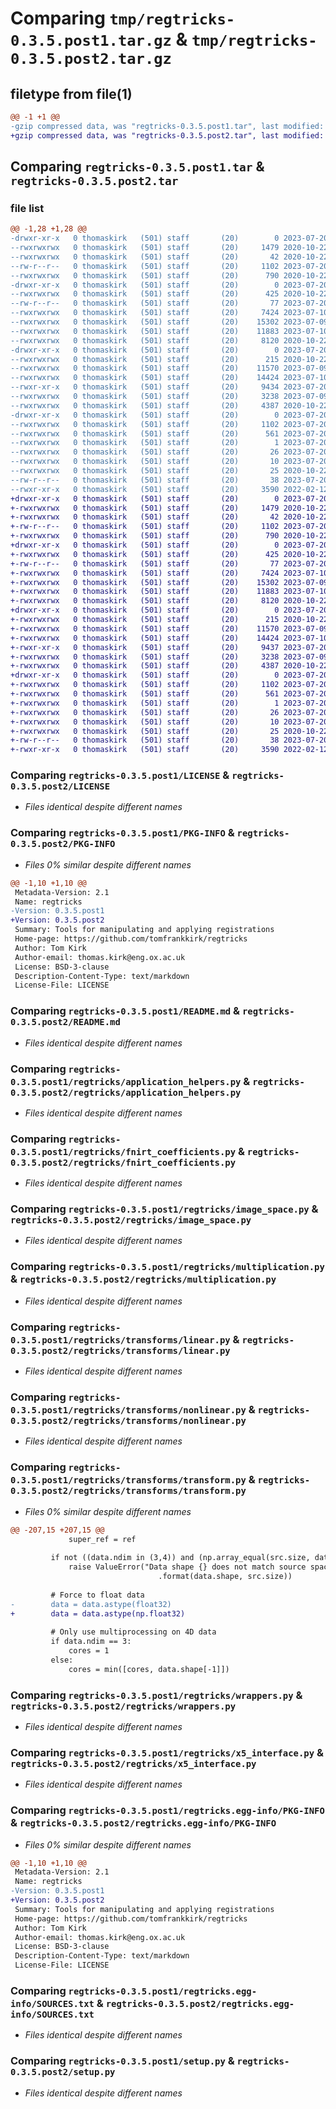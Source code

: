 # Comparing `tmp/regtricks-0.3.5.post1.tar.gz` & `tmp/regtricks-0.3.5.post2.tar.gz`

## filetype from file(1)

```diff
@@ -1 +1 @@
-gzip compressed data, was "regtricks-0.3.5.post1.tar", last modified: Thu Jul 20 21:23:44 2023, max compression
+gzip compressed data, was "regtricks-0.3.5.post2.tar", last modified: Thu Jul 20 21:25:27 2023, max compression
```

## Comparing `regtricks-0.3.5.post1.tar` & `regtricks-0.3.5.post2.tar`

### file list

```diff
@@ -1,28 +1,28 @@
-drwxr-xr-x   0 thomaskirk   (501) staff       (20)        0 2023-07-20 21:23:44.879392 regtricks-0.3.5.post1/
--rwxrwxrwx   0 thomaskirk   (501) staff       (20)     1479 2020-10-22 13:00:54.000000 regtricks-0.3.5.post1/LICENSE
--rwxrwxrwx   0 thomaskirk   (501) staff       (20)       42 2020-10-22 13:00:54.000000 regtricks-0.3.5.post1/MANIFEST.in
--rw-r--r--   0 thomaskirk   (501) staff       (20)     1102 2023-07-20 21:23:44.879155 regtricks-0.3.5.post1/PKG-INFO
--rwxrwxrwx   0 thomaskirk   (501) staff       (20)      790 2020-10-22 13:00:54.000000 regtricks-0.3.5.post1/README.md
-drwxr-xr-x   0 thomaskirk   (501) staff       (20)        0 2023-07-20 21:23:44.877230 regtricks-0.3.5.post1/regtricks/
--rwxrwxrwx   0 thomaskirk   (501) staff       (20)      425 2020-10-22 13:00:54.000000 regtricks-0.3.5.post1/regtricks/__init__.py
--rw-r--r--   0 thomaskirk   (501) staff       (20)       77 2023-07-20 21:23:44.000000 regtricks-0.3.5.post1/regtricks/_version.py
--rwxrwxrwx   0 thomaskirk   (501) staff       (20)     7424 2023-07-10 10:27:24.000000 regtricks-0.3.5.post1/regtricks/application_helpers.py
--rwxrwxrwx   0 thomaskirk   (501) staff       (20)    15302 2023-07-09 12:24:53.000000 regtricks-0.3.5.post1/regtricks/fnirt_coefficients.py
--rwxrwxrwx   0 thomaskirk   (501) staff       (20)    11883 2023-07-10 10:23:15.000000 regtricks-0.3.5.post1/regtricks/image_space.py
--rwxrwxrwx   0 thomaskirk   (501) staff       (20)     8120 2020-10-22 13:00:54.000000 regtricks-0.3.5.post1/regtricks/multiplication.py
-drwxr-xr-x   0 thomaskirk   (501) staff       (20)        0 2023-07-20 21:23:44.878972 regtricks-0.3.5.post1/regtricks/transforms/
--rwxrwxrwx   0 thomaskirk   (501) staff       (20)      215 2020-10-22 13:00:54.000000 regtricks-0.3.5.post1/regtricks/transforms/__init__.py
--rwxrwxrwx   0 thomaskirk   (501) staff       (20)    11570 2023-07-09 13:14:48.000000 regtricks-0.3.5.post1/regtricks/transforms/linear.py
--rwxrwxrwx   0 thomaskirk   (501) staff       (20)    14424 2023-07-10 10:04:05.000000 regtricks-0.3.5.post1/regtricks/transforms/nonlinear.py
--rwxr-xr-x   0 thomaskirk   (501) staff       (20)     9434 2023-07-20 21:23:08.000000 regtricks-0.3.5.post1/regtricks/transforms/transform.py
--rwxrwxrwx   0 thomaskirk   (501) staff       (20)     3238 2023-07-09 13:15:39.000000 regtricks-0.3.5.post1/regtricks/wrappers.py
--rwxrwxrwx   0 thomaskirk   (501) staff       (20)     4387 2020-10-22 13:00:54.000000 regtricks-0.3.5.post1/regtricks/x5_interface.py
-drwxr-xr-x   0 thomaskirk   (501) staff       (20)        0 2023-07-20 21:23:44.878108 regtricks-0.3.5.post1/regtricks.egg-info/
--rwxrwxrwx   0 thomaskirk   (501) staff       (20)     1102 2023-07-20 21:23:44.000000 regtricks-0.3.5.post1/regtricks.egg-info/PKG-INFO
--rwxrwxrwx   0 thomaskirk   (501) staff       (20)      561 2023-07-20 21:23:44.000000 regtricks-0.3.5.post1/regtricks.egg-info/SOURCES.txt
--rwxrwxrwx   0 thomaskirk   (501) staff       (20)        1 2023-07-20 21:23:44.000000 regtricks-0.3.5.post1/regtricks.egg-info/dependency_links.txt
--rwxrwxrwx   0 thomaskirk   (501) staff       (20)       26 2023-07-20 21:23:44.000000 regtricks-0.3.5.post1/regtricks.egg-info/requires.txt
--rwxrwxrwx   0 thomaskirk   (501) staff       (20)       10 2023-07-20 21:23:44.000000 regtricks-0.3.5.post1/regtricks.egg-info/top_level.txt
--rwxrwxrwx   0 thomaskirk   (501) staff       (20)       25 2020-10-22 13:00:54.000000 regtricks-0.3.5.post1/requirements.txt
--rw-r--r--   0 thomaskirk   (501) staff       (20)       38 2023-07-20 21:23:44.879438 regtricks-0.3.5.post1/setup.cfg
--rwxr-xr-x   0 thomaskirk   (501) staff       (20)     3590 2022-02-12 22:43:08.000000 regtricks-0.3.5.post1/setup.py
+drwxr-xr-x   0 thomaskirk   (501) staff       (20)        0 2023-07-20 21:25:27.133998 regtricks-0.3.5.post2/
+-rwxrwxrwx   0 thomaskirk   (501) staff       (20)     1479 2020-10-22 13:00:54.000000 regtricks-0.3.5.post2/LICENSE
+-rwxrwxrwx   0 thomaskirk   (501) staff       (20)       42 2020-10-22 13:00:54.000000 regtricks-0.3.5.post2/MANIFEST.in
+-rw-r--r--   0 thomaskirk   (501) staff       (20)     1102 2023-07-20 21:25:27.133779 regtricks-0.3.5.post2/PKG-INFO
+-rwxrwxrwx   0 thomaskirk   (501) staff       (20)      790 2020-10-22 13:00:54.000000 regtricks-0.3.5.post2/README.md
+drwxr-xr-x   0 thomaskirk   (501) staff       (20)        0 2023-07-20 21:25:27.132076 regtricks-0.3.5.post2/regtricks/
+-rwxrwxrwx   0 thomaskirk   (501) staff       (20)      425 2020-10-22 13:00:54.000000 regtricks-0.3.5.post2/regtricks/__init__.py
+-rw-r--r--   0 thomaskirk   (501) staff       (20)       77 2023-07-20 21:25:27.000000 regtricks-0.3.5.post2/regtricks/_version.py
+-rwxrwxrwx   0 thomaskirk   (501) staff       (20)     7424 2023-07-10 10:27:24.000000 regtricks-0.3.5.post2/regtricks/application_helpers.py
+-rwxrwxrwx   0 thomaskirk   (501) staff       (20)    15302 2023-07-09 12:24:53.000000 regtricks-0.3.5.post2/regtricks/fnirt_coefficients.py
+-rwxrwxrwx   0 thomaskirk   (501) staff       (20)    11883 2023-07-10 10:23:15.000000 regtricks-0.3.5.post2/regtricks/image_space.py
+-rwxrwxrwx   0 thomaskirk   (501) staff       (20)     8120 2020-10-22 13:00:54.000000 regtricks-0.3.5.post2/regtricks/multiplication.py
+drwxr-xr-x   0 thomaskirk   (501) staff       (20)        0 2023-07-20 21:25:27.133589 regtricks-0.3.5.post2/regtricks/transforms/
+-rwxrwxrwx   0 thomaskirk   (501) staff       (20)      215 2020-10-22 13:00:54.000000 regtricks-0.3.5.post2/regtricks/transforms/__init__.py
+-rwxrwxrwx   0 thomaskirk   (501) staff       (20)    11570 2023-07-09 13:14:48.000000 regtricks-0.3.5.post2/regtricks/transforms/linear.py
+-rwxrwxrwx   0 thomaskirk   (501) staff       (20)    14424 2023-07-10 10:04:05.000000 regtricks-0.3.5.post2/regtricks/transforms/nonlinear.py
+-rwxr-xr-x   0 thomaskirk   (501) staff       (20)     9437 2023-07-20 21:25:04.000000 regtricks-0.3.5.post2/regtricks/transforms/transform.py
+-rwxrwxrwx   0 thomaskirk   (501) staff       (20)     3238 2023-07-09 13:15:39.000000 regtricks-0.3.5.post2/regtricks/wrappers.py
+-rwxrwxrwx   0 thomaskirk   (501) staff       (20)     4387 2020-10-22 13:00:54.000000 regtricks-0.3.5.post2/regtricks/x5_interface.py
+drwxr-xr-x   0 thomaskirk   (501) staff       (20)        0 2023-07-20 21:25:27.132859 regtricks-0.3.5.post2/regtricks.egg-info/
+-rwxrwxrwx   0 thomaskirk   (501) staff       (20)     1102 2023-07-20 21:25:27.000000 regtricks-0.3.5.post2/regtricks.egg-info/PKG-INFO
+-rwxrwxrwx   0 thomaskirk   (501) staff       (20)      561 2023-07-20 21:25:27.000000 regtricks-0.3.5.post2/regtricks.egg-info/SOURCES.txt
+-rwxrwxrwx   0 thomaskirk   (501) staff       (20)        1 2023-07-20 21:25:27.000000 regtricks-0.3.5.post2/regtricks.egg-info/dependency_links.txt
+-rwxrwxrwx   0 thomaskirk   (501) staff       (20)       26 2023-07-20 21:25:27.000000 regtricks-0.3.5.post2/regtricks.egg-info/requires.txt
+-rwxrwxrwx   0 thomaskirk   (501) staff       (20)       10 2023-07-20 21:25:27.000000 regtricks-0.3.5.post2/regtricks.egg-info/top_level.txt
+-rwxrwxrwx   0 thomaskirk   (501) staff       (20)       25 2020-10-22 13:00:54.000000 regtricks-0.3.5.post2/requirements.txt
+-rw-r--r--   0 thomaskirk   (501) staff       (20)       38 2023-07-20 21:25:27.134049 regtricks-0.3.5.post2/setup.cfg
+-rwxr-xr-x   0 thomaskirk   (501) staff       (20)     3590 2022-02-12 22:43:08.000000 regtricks-0.3.5.post2/setup.py
```

### Comparing `regtricks-0.3.5.post1/LICENSE` & `regtricks-0.3.5.post2/LICENSE`

 * *Files identical despite different names*

### Comparing `regtricks-0.3.5.post1/PKG-INFO` & `regtricks-0.3.5.post2/PKG-INFO`

 * *Files 0% similar despite different names*

```diff
@@ -1,10 +1,10 @@
 Metadata-Version: 2.1
 Name: regtricks
-Version: 0.3.5.post1
+Version: 0.3.5.post2
 Summary: Tools for manipulating and applying registrations
 Home-page: https://github.com/tomfrankkirk/regtricks
 Author: Tom Kirk
 Author-email: thomas.kirk@eng.ox.ac.uk
 License: BSD-3-clause
 Description-Content-Type: text/markdown
 License-File: LICENSE
```

### Comparing `regtricks-0.3.5.post1/README.md` & `regtricks-0.3.5.post2/README.md`

 * *Files identical despite different names*

### Comparing `regtricks-0.3.5.post1/regtricks/application_helpers.py` & `regtricks-0.3.5.post2/regtricks/application_helpers.py`

 * *Files identical despite different names*

### Comparing `regtricks-0.3.5.post1/regtricks/fnirt_coefficients.py` & `regtricks-0.3.5.post2/regtricks/fnirt_coefficients.py`

 * *Files identical despite different names*

### Comparing `regtricks-0.3.5.post1/regtricks/image_space.py` & `regtricks-0.3.5.post2/regtricks/image_space.py`

 * *Files identical despite different names*

### Comparing `regtricks-0.3.5.post1/regtricks/multiplication.py` & `regtricks-0.3.5.post2/regtricks/multiplication.py`

 * *Files identical despite different names*

### Comparing `regtricks-0.3.5.post1/regtricks/transforms/linear.py` & `regtricks-0.3.5.post2/regtricks/transforms/linear.py`

 * *Files identical despite different names*

### Comparing `regtricks-0.3.5.post1/regtricks/transforms/nonlinear.py` & `regtricks-0.3.5.post2/regtricks/transforms/nonlinear.py`

 * *Files identical despite different names*

### Comparing `regtricks-0.3.5.post1/regtricks/transforms/transform.py` & `regtricks-0.3.5.post2/regtricks/transforms/transform.py`

 * *Files 0% similar despite different names*

```diff
@@ -207,15 +207,15 @@
             super_ref = ref 
 
         if not ((data.ndim in (3,4)) and (np.array_equal(src.size, data.shape[:3]))): 
             raise ValueError("Data shape {} does not match source space {}"
                                 .format(data.shape, src.size))
 
         # Force to float data 
-        data = data.astype(float32)
+        data = data.astype(np.float32)
 
         # Only use multiprocessing on 4D data 
         if data.ndim == 3: 
             cores = 1 
         else: 
             cores = min([cores, data.shape[-1]])
```

### Comparing `regtricks-0.3.5.post1/regtricks/wrappers.py` & `regtricks-0.3.5.post2/regtricks/wrappers.py`

 * *Files identical despite different names*

### Comparing `regtricks-0.3.5.post1/regtricks/x5_interface.py` & `regtricks-0.3.5.post2/regtricks/x5_interface.py`

 * *Files identical despite different names*

### Comparing `regtricks-0.3.5.post1/regtricks.egg-info/PKG-INFO` & `regtricks-0.3.5.post2/regtricks.egg-info/PKG-INFO`

 * *Files 0% similar despite different names*

```diff
@@ -1,10 +1,10 @@
 Metadata-Version: 2.1
 Name: regtricks
-Version: 0.3.5.post1
+Version: 0.3.5.post2
 Summary: Tools for manipulating and applying registrations
 Home-page: https://github.com/tomfrankkirk/regtricks
 Author: Tom Kirk
 Author-email: thomas.kirk@eng.ox.ac.uk
 License: BSD-3-clause
 Description-Content-Type: text/markdown
 License-File: LICENSE
```

### Comparing `regtricks-0.3.5.post1/regtricks.egg-info/SOURCES.txt` & `regtricks-0.3.5.post2/regtricks.egg-info/SOURCES.txt`

 * *Files identical despite different names*

### Comparing `regtricks-0.3.5.post1/setup.py` & `regtricks-0.3.5.post2/setup.py`

 * *Files identical despite different names*

